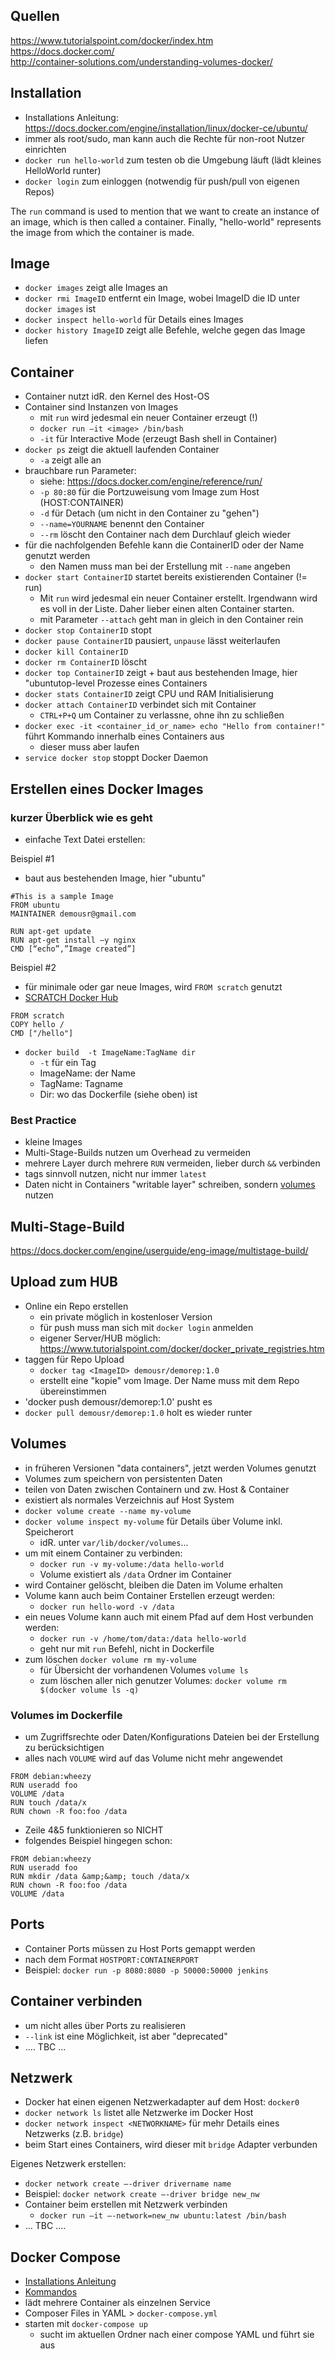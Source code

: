 ## Quellen
<https://www.tutorialspoint.com/docker/index.htm><br>
<https://docs.docker.com/><br>
<http://container-solutions.com/understanding-volumes-docker/>

## Installation
+ Installations Anleitung: <https://docs.docker.com/engine/installation/linux/docker-ce/ubuntu/>
+ immer als root/sudo, man kann auch die Rechte für non-root Nutzer einrichten
+ `docker run hello-world` zum testen ob die Umgebung läuft (lädt kleines HelloWorld runter)
+ `docker login` zum einloggen (notwendig für push/pull von eigenen Repos)

The `run` command is used to mention that we want to create an instance of an image, which is then called a container. Finally, "hello-world" represents the image from which the container is made.

## Image
+ `docker images` zeigt alle Images an
+ `docker rmi ImageID` entfernt ein Image, wobei ImageID die ID unter `docker images` ist
+ `docker inspect hello-world` für Details eines Images
+ `docker history ImageID` zeigt alle Befehle, welche gegen das Image liefen

## Container
+ Container nutzt idR. den Kernel des Host-OS
+ Container sind Instanzen von Images
    + mit `run` wird jedesmal ein neuer Container erzeugt (!)
    + `docker run –it <image> /bin/bash`
    + `-it` für Interactive Mode (erzeugt Bash shell in Container)
+ `docker ps` zeigt die aktuell laufenden Container
    + `-a` zeigt alle an
+ brauchbare run Parameter:
    + siehe: <https://docs.docker.com/engine/reference/run/>
    + `-p 80:80` für die Portzuweisung vom Image zum Host (HOST:CONTAINER)
    + `-d` für Detach (um nicht in den Container zu "gehen")
    + `--name=YOURNAME` benennt den Container
    + `--rm` löscht den Container nach dem Durchlauf gleich wieder
+ für die nachfolgenden Befehle kann die ContainerID oder der Name genutzt werden
    + den Namen muss man bei der Erstellung mit `--name` angeben
+ `docker start ContainerID` startet bereits existierenden Container (!= run)
    + Mit `run` wird jedesmal ein neuer Container erstellt. Irgendwann wird es voll in der Liste. Daher lieber einen alten Container starten.
    + mit Parameter `--attach` geht man in gleich in den Container rein
+ `docker stop ContainerID` stopt
+ `docker pause ContainerID` pausiert, `unpause` lässt weiterlaufen
+ `docker kill ContainerID` 
+ `docker rm ContainerID` löscht
+ `docker top ContainerID` zeigt + baut aus bestehenden Image, hier "ubuntutop-level Prozesse eines Containers
+ `docker stats ContainerID` zeigt CPU und RAM Initialisierung
+ `docker attach ContainerID` verbindet sich mit Container
    + `CTRL+P+Q` um Container zu verlassne, ohne ihn zu schließen
+ `docker exec -it <container_id_or_name> echo "Hello from container!"` führt Kommando innerhalb eines Containers aus
    + dieser muss aber laufen
+ `service docker stop` stoppt Docker Daemon

## Erstellen eines Docker Images
### kurzer Überblick wie es geht
+ einfache Text Datei erstellen:

Beispiel #1
+ baut aus bestehenden Image, hier "ubuntu"
```docker
#This is a sample Image
FROM ubuntu 
MAINTAINER demousr@gmail.com 

RUN apt-get update 
RUN apt-get install –y nginx 
CMD [“echo”,”Image created”]
```

Beispiel #2
+ für minimale oder gar neue Images, wird `FROM scratch` genutzt 
+ [SCRATCH Docker Hub](https://hub.docker.com/_/scratch/)
```docker
FROM scratch
COPY hello /
CMD ["/hello"]
```
+ `docker build  -t ImageName:TagName dir`
    + `-t` für ein Tag
    + ImageName: der Name
    + TagName: Tagname
    + Dir: wo das Dockerfile (siehe oben) ist

### Best Practice
+ kleine Images
+ Multi-Stage-Builds nutzen um Overhead zu vermeiden
+ mehrere Layer durch mehrere `RUN` vermeiden, lieber durch `&&` verbinden
+ tags sinnvoll nutzen, nicht nur immer `latest`
+ Daten nicht in Containers "writable layer" schreiben, sondern [volumes](https://docs.docker.com/engine/admin/volumes/volumes/) nutzen


## Multi-Stage-Build
<https://docs.docker.com/engine/userguide/eng-image/multistage-build/>

## Upload zum HUB
+ Online ein Repo erstellen
    + ein private möglich in kostenloser Version
    + für push muss man sich mit `docker login` anmelden
    + eigener Server/HUB möglich: <https://www.tutorialspoint.com/docker/docker_private_registries.htm>
+ taggen für Repo Upload
    + `docker tag <ImageID> demousr/demorep:1.0`
    + erstellt eine "kopie" vom Image. Der Name muss mit dem Repo übereinstimmen
+ 'docker push demousr/demorep:1.0' pusht es
+ `docker pull demousr/demorep:1.0` holt es wieder runter

## Volumes
+ in früheren Versionen "data containers", jetzt werden Volumes genutzt
+ Volumes zum speichern von persistenten Daten
+ teilen von Daten zwischen Containern und zw. Host & Container
+ existiert als normales Verzeichnis auf Host System
+ `docker volume create --name my-volume`
+ `docker volume inspect my-volume` für Details über Volume inkl. Speicherort
    + idR. unter `var/lib/docker/volumes`...
+ um mit einem Container zu verbinden:
    + `docker run -v my-volume:/data hello-world`
    + Volume existiert als `/data` Ordner im Container
+ wird Container gelöscht, bleiben die Daten im Volume erhalten
+ Volume kann auch beim Container Erstellen erzeugt werden:
    + `docker run hello-word -v /data`
+ ein neues Volume kann auch mit einem Pfad auf dem Host verbunden werden:
    + `docker run -v /home/tom/data:/data hello-world`
    + geht nur mit `run` Befehl, nicht in Dockerfile
+ zum löschen `docker volume rm my-volume`
    + für Übersicht der vorhandenen Volumes `volume ls`
    + zum löschen aller nich genutzer Volumes: `docker volume rm $(docker volume ls -q)`

### Volumes im Dockerfile
+ um Zugriffsrechte oder Daten/Konfigurations Dateien bei der Erstellung zu berücksichtigen
+ alles nach `VOLUME` wird auf das Volume nicht mehr angewendet
```Docker
FROM debian:wheezy
RUN useradd foo
VOLUME /data
RUN touch /data/x
RUN chown -R foo:foo /data
```
+ Zeile 4&5 funktionieren so NICHT
+ folgendes Beispiel hingegen schon:
```Docker
FROM debian:wheezy
RUN useradd foo
RUN mkdir /data &amp;&amp; touch /data/x
RUN chown -R foo:foo /data
VOLUME /data
```

## Ports
+ Container Ports müssen zu Host Ports gemappt werden
+ nach dem Format `HOSTPORT:CONTAINERPORT`
+ Beispiel: `docker run -p 8080:8080 -p 50000:50000 jenkins`

## Container verbinden
+ um nicht alles über Ports zu realisieren
+ `--link` ist eine Möglichkeit, ist aber "deprecated"
+ .... TBC ...
 
## Netzwerk
+ Docker hat einen eigenen Netzwerkadapter auf dem Host: `docker0`
+ `docker network ls` listet alle Netzwerke im Docker Host
+ `docker network inspect <NETWORKNAME>` für mehr Details eines Netzwerks (z.B. `bridge`)
+ beim Start eines Containers, wird dieser mit `bridge` Adapter verbunden

Eigenes Netzwerk erstellen:
+ `docker network create –-driver drivername name`
+ Beispiel: `docker network create –-driver bridge new_nw`
+ Container beim erstellen mit Netzwerk verbinden
    + `docker run –it –-network=new_nw ubuntu:latest /bin/bash`
+ ... TBC ....

## Docker Compose
+ [Installations Anleitung](https://docs.docker.com/compose/install/)
+ [Kommandos](https://docs.docker.com/compose/reference/)
+ lädt mehrere Container als einzelnen Service
+ Composer Files in YAML > `docker-compose.yml`
+ starten mit `docker-compose up`
    + sucht im aktuellen Ordner nach einer compose YAML und führt sie aus